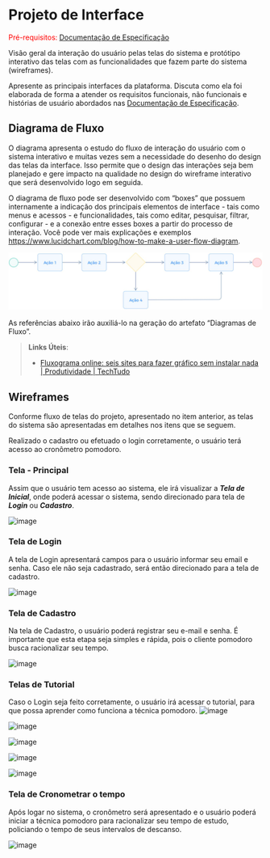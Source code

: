
# Projeto de Interface

<span style="color:red">Pré-requisitos: <a href="2-Especificação do Projeto.md"> Documentação de Especificação</a></span>

Visão geral da interação do usuário pelas telas do sistema e protótipo interativo das telas com as funcionalidades que fazem parte do sistema (wireframes).

 Apresente as principais interfaces da plataforma. Discuta como ela foi elaborada de forma a atender os requisitos funcionais, não funcionais e histórias de usuário abordados nas <a href="2-Especificação do Projeto.md"> Documentação de Especificação</a>.

## Diagrama de Fluxo

O diagrama apresenta o estudo do fluxo de interação do usuário com o sistema interativo e  muitas vezes sem a necessidade do desenho do design das telas da interface. Isso permite que o design das interações seja bem planejado e gere impacto na qualidade no design do wireframe interativo que será desenvolvido logo em seguida.

O diagrama de fluxo pode ser desenvolvido com “boxes” que possuem internamente a indicação dos principais elementos de interface - tais como menus e acessos - e funcionalidades, tais como editar, pesquisar, filtrar, configurar - e a conexão entre esses boxes a partir do processo de interação. Você pode ver mais explicações e exemplos https://www.lucidchart.com/blog/how-to-make-a-user-flow-diagram.

![Exemplo de Diagrama de Fluxo](img/diagramafluxo2.jpg)

As referências abaixo irão auxiliá-lo na geração do artefato “Diagramas de Fluxo”.

> **Links Úteis**:
> - [Fluxograma online: seis sites para fazer gráfico sem instalar nada | Produtividade | TechTudo](https://www.techtudo.com.br/listas/2019/03/fluxograma-online-seis-sites-para-fazer-grafico-sem-instalar-nada.ghtml)

## Wireframes


Conforme fluxo de telas do projeto, apresentado no item anterior, as telas do sistema são apresentadas em detalhes nos itens que se seguem. 

Realizado o cadastro ou efetuado o login corretamente, o usuário terá acesso ao cronômetro pomodoro. 

### Tela - Principal
Assim que o usuário tem acesso ao sistema, ele irá visualizar a **_Tela de Inicial_**, onde poderá acessar o sistema, sendo direcionado para tela de **_Login_** ou **_Cadastro_**.

![image](https://user-images.githubusercontent.com/78277341/198857623-23cb24f0-70bf-49b3-9c7f-bafb1aa3cb78.png)


### Tela de Login

A tela de Login apresentará campos para o usuário informar seu email e senha. Caso ele não seja cadastrado, será então direcionado para a tela de cadastro. 

![image](https://user-images.githubusercontent.com/78277341/198857630-5f141719-078d-42e6-9b0c-697670c66c45.png)


### Tela de Cadastro

Na tela de Cadastro, o usuário poderá registrar seu e-mail e senha. É importante que esta etapa seja simples e rápida, pois o cliente pomodoro busca racionalizar seu tempo. 

![image](https://user-images.githubusercontent.com/78277341/198858060-07419cbf-b2cd-45ac-acc4-150a51b25c6d.png)

### Telas de Tutorial

Caso o Login seja feito corretamente, o usuário irá acessar o tutorial, para que possa aprender como funciona a técnica pomodoro.
![image](https://user-images.githubusercontent.com/78277341/198858510-26a33ba6-895b-4d8f-995c-6bb5978a59c7.png)

![image](https://user-images.githubusercontent.com/78277341/198858518-cc3fbbe6-5bec-4882-a45b-41afca78b5b6.png)

![image](https://user-images.githubusercontent.com/78277341/198858524-f57aa76b-8510-476f-b8d5-d6764d7a9ee2.png)

![image](https://user-images.githubusercontent.com/78277341/198858528-b4f967e5-6093-4525-b4e3-de8b8345912f.png)

![image](https://user-images.githubusercontent.com/78277341/198858556-07e2bda2-4878-447a-98a5-476a636a6941.png)

### Tela de Cronometrar o tempo 
Após logar no sistema, o cronômetro será apresentado e o usuário poderá iniciar a técnica pomodoro para racionalizar seu tempo de estudo, policiando o tempo de seus intervalos de descanso.


![image](https://user-images.githubusercontent.com/78277341/198858568-4801571c-9f65-43e1-bbf0-16aaf292577f.png)

